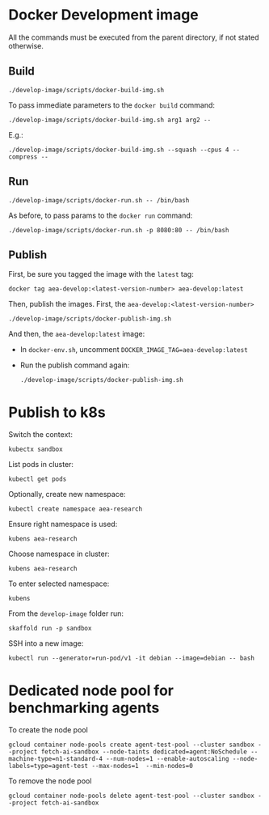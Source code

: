 # Docker Development image

All the commands must be executed from the parent directory, if not stated otherwise.

## Build

    ./develop-image/scripts/docker-build-img.sh
    

To pass immediate parameters to the `docker build` command:

    ./develop-image/scripts/docker-build-img.sh arg1 arg2 --    

E.g.:

    ./develop-image/scripts/docker-build-img.sh --squash --cpus 4 --compress --    


## Run

    ./develop-image/scripts/docker-run.sh -- /bin/bash
 
As before, to pass params to the `docker run` command:

    ./develop-image/scripts/docker-run.sh -p 8080:80 -- /bin/bash


## Publish

First, be sure you tagged the image with the `latest` tag: 

    docker tag aea-develop:<latest-version-number> aea-develop:latest

Then, publish the images. First, the `aea-develop:<latest-version-number>`

    ./develop-image/scripts/docker-publish-img.sh

And then, the `aea-develop:latest` image:

- In `docker-env.sh`, uncomment `DOCKER_IMAGE_TAG=aea-develop:latest`  

- Run the publish command again: 

      ./develop-image/scripts/docker-publish-img.sh

# Publish to k8s

Switch the context:
```
kubectx sandbox
```

List pods in cluster:
```
kubectl get pods
```

Optionally, create new namespace:
```
kubectl create namespace aea-research
```

Ensure right namespace is used:
```
kubens aea-research
```
Choose namespace in cluster:
```
kubens aea-research
```
To enter selected namespace:
```
kubens
```

From the `develop-image` folder run:
```
skaffold run -p sandbox
```

SSH into a new image:
```
kubectl run --generator=run-pod/v1 -it debian --image=debian -- bash
```

# Dedicated node pool for benchmarking agents
To create the node pool
```
gcloud container node-pools create agent-test-pool --cluster sandbox --project fetch-ai-sandbox --node-taints dedicated=agent:NoSchedule --machine-type=n1-standard-4 --num-nodes=1 --enable-autoscaling --node-labels=type=agent-test --max-nodes=1  --min-nodes=0
```
To remove the node pool 
```
gcloud container node-pools delete agent-test-pool --cluster sandbox --project fetch-ai-sandbox
```